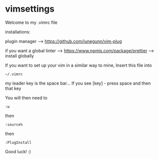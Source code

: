 # vimsettings

Welcome to my .vimrc file

installations:

plugin manager --> 
    https://github.com/junegunn/vim-plug

if you want a global linter --> 
    https://www.npmjs.com/package/prettier --> install globally


If you want to set up your vim in a similar way to mine, Insert this file into 
```
~/.vimrc
```

my leader key is the space bar... If you see <leader>[key] - press space and then that key

You will then need to 
```
:w
```
then 
```
:source%
```
then
```
:PlugInstall
```

Good luck! :)
